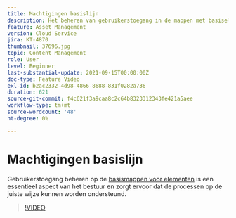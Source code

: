```yaml
---
title: Machtigingen basislijn
description: Het beheren van gebruikerstoegang in de mappen met basiselementen is een essentieel aspect van het beheer en zorgt ervoor dat de processen correct worden ondersteund.
feature: Asset Management
version: Cloud Service
jira: KT-4870
thumbnail: 37696.jpg
topic: Content Management
role: User
level: Beginner
last-substantial-update: 2021-09-15T00:00:00Z
doc-type: Feature Video
exl-id: b2ac2332-4d98-4866-8688-831f0282a736
duration: 621
source-git-commit: f4c621f3a9caa8c2c64b8323312343fe421a5aee
workflow-type: tm+mt
source-wordcount: '48'
ht-degree: 0%

---
```


# Machtigingen basislijn

Gebruikerstoegang beheren op de [basismappen voor elementen](./baseline-folders.md) is een essentieel aspect van het bestuur en zorgt ervoor dat de processen op de juiste wijze kunnen worden ondersteund.

>[!VIDEO](https://video.tv.adobe.com/v/37696?quality=12&learn=on)
